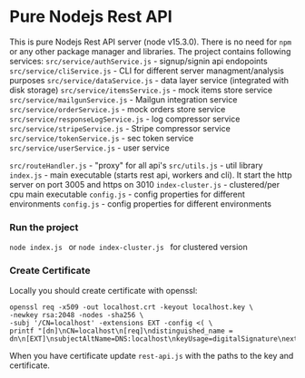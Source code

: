 # Pure Nodejs Rest API

This is pure Nodejs Rest API server (node v15.3.0). There is no need for `npm` or any other package manager and libraries. 
The project contains following services:
`src/service/authService.js` - signup/signin api endopoints 
`src/service/cliService.js` - CLI for different server managment/analysis purposes 
`src/service/dataService.js` - data layer service (integrated with disk storage)
`src/service/itemsService.js` - mock items store service
`src/service/mailgunService.js` - Mailgun integration service
`src/service/orderService.js` - mock orders store service
`src/service/responseLogService.js` - log compressor service
`src/service/stripeService.js` - Stripe compressor service
`src/service/tokenService.js` - sec token service
`src/service/userService.js` - user service

`src/routeHandler.js` - "proxy" for all api's
`src/utils.js` - util library
`index.js` - main executable (starts rest api, workers and cli). It start the http server on port 3005 and https on 3010
`index-cluster.js` - clustered/per cpu main executable
`config.js` - config properties for different environments
`config.js` - config properties for different environments


### Run the project  
`node index.js ` or `node index-cluster.js ` for clustered version


### Create Certificate
Locally you should create certificate with openssl: 
```shell
openssl req -x509 -out localhost.crt -keyout localhost.key \
-newkey rsa:2048 -nodes -sha256 \
-subj '/CN=localhost' -extensions EXT -config <( \
printf "[dn]\nCN=localhost\n[req]\ndistinguished_name = dn\n[EXT]\nsubjectAltName=DNS:localhost\nkeyUsage=digitalSignature\nextendedKeyUsage=serverAuth")
```
When you have certificate update `rest-api.js` with the paths to the key and certificate.

